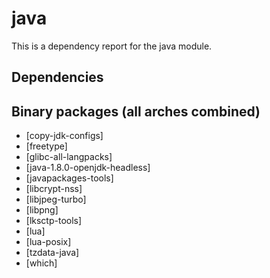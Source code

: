 # java
This is a dependency report for the java module.
## Dependencies
## Binary packages (all arches combined)
* [copy-jdk-configs]
* [freetype]
* [glibc-all-langpacks]
* [java-1.8.0-openjdk-headless]
* [javapackages-tools]
* [libcrypt-nss]
* [libjpeg-turbo]
* [libpng]
* [lksctp-tools]
* [lua]
* [lua-posix]
* [tzdata-java]
* [which]
